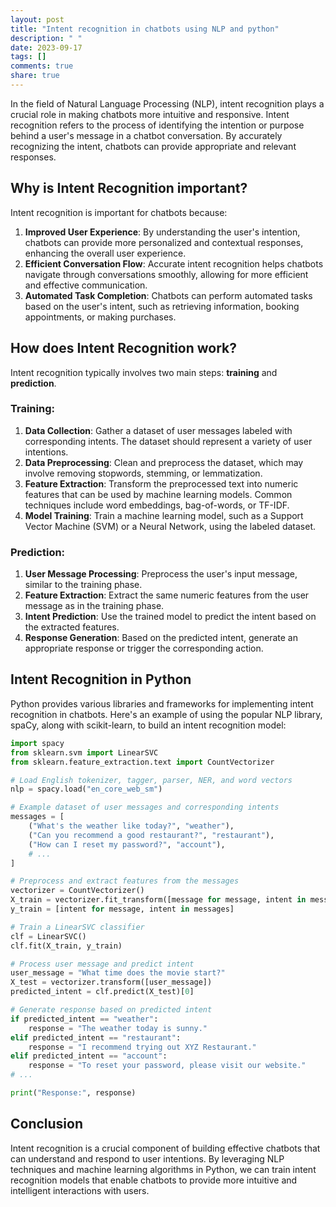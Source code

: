 ```yaml
---
layout: post
title: "Intent recognition in chatbots using NLP and python"
description: " "
date: 2023-09-17
tags: []
comments: true
share: true
---
```


In the field of Natural Language Processing (NLP), intent recognition plays a crucial role in making chatbots more intuitive and responsive. Intent recognition refers to the process of identifying the intention or purpose behind a user's message in a chatbot conversation. By accurately recognizing the intent, chatbots can provide appropriate and relevant responses.

## Why is Intent Recognition important?

Intent recognition is important for chatbots because:

1. **Improved User Experience**: By understanding the user's intention, chatbots can provide more personalized and contextual responses, enhancing the overall user experience.
2. **Efficient Conversation Flow**: Accurate intent recognition helps chatbots navigate through conversations smoothly, allowing for more efficient and effective communication.
3. **Automated Task Completion**: Chatbots can perform automated tasks based on the user's intent, such as retrieving information, booking appointments, or making purchases.

## How does Intent Recognition work?

Intent recognition typically involves two main steps: **training** and **prediction**.

### Training:
1. **Data Collection**: Gather a dataset of user messages labeled with corresponding intents. The dataset should represent a variety of user intentions.
2. **Data Preprocessing**: Clean and preprocess the dataset, which may involve removing stopwords, stemming, or lemmatization.
3. **Feature Extraction**: Transform the preprocessed text into numeric features that can be used by machine learning models. Common techniques include word embeddings, bag-of-words, or TF-IDF.
4. **Model Training**: Train a machine learning model, such as a Support Vector Machine (SVM) or a Neural Network, using the labeled dataset.

### Prediction:
1. **User Message Processing**: Preprocess the user's input message, similar to the training phase.
2. **Feature Extraction**: Extract the same numeric features from the user message as in the training phase.
3. **Intent Prediction**: Use the trained model to predict the intent based on the extracted features.
4. **Response Generation**: Based on the predicted intent, generate an appropriate response or trigger the corresponding action.

## Intent Recognition in Python

Python provides various libraries and frameworks for implementing intent recognition in chatbots. Here's an example of using the popular NLP library, spaCy, along with scikit-learn, to build an intent recognition model:

```python
import spacy
from sklearn.svm import LinearSVC
from sklearn.feature_extraction.text import CountVectorizer

# Load English tokenizer, tagger, parser, NER, and word vectors
nlp = spacy.load("en_core_web_sm")

# Example dataset of user messages and corresponding intents
messages = [
    ("What's the weather like today?", "weather"),
    ("Can you recommend a good restaurant?", "restaurant"),
    ("How can I reset my password?", "account"),
    # ...
]

# Preprocess and extract features from the messages
vectorizer = CountVectorizer()
X_train = vectorizer.fit_transform([message for message, intent in messages])
y_train = [intent for message, intent in messages]

# Train a LinearSVC classifier
clf = LinearSVC()
clf.fit(X_train, y_train)

# Process user message and predict intent
user_message = "What time does the movie start?"
X_test = vectorizer.transform([user_message])
predicted_intent = clf.predict(X_test)[0]

# Generate response based on predicted intent
if predicted_intent == "weather":
    response = "The weather today is sunny."
elif predicted_intent == "restaurant":
    response = "I recommend trying out XYZ Restaurant."
elif predicted_intent == "account":
    response = "To reset your password, please visit our website."
# ...

print("Response:", response)
```

## Conclusion

Intent recognition is a crucial component of building effective chatbots that can understand and respond to user intentions. By leveraging NLP techniques and machine learning algorithms in Python, we can train intent recognition models that enable chatbots to provide more intuitive and intelligent interactions with users.